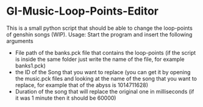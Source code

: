# GI-Music-Loop-Points-Editor
This is a small python script that should be able to change the loop-points of genshin songs (WIP).
Usage:
Start the program and insert the following arguments
- File path of the banks.pck file that contains the loop-points (if the script is inside the same folder just write the name of the file, for example banks1.pck)
- the ID of the Song that you want to replace (you can get it by opening the music.pck files and looking at the name of the song that you want to replace, for example that of the abyss is 1014711628)
- Duration of the song that will replace the original one in milliseconds (if it was 1 minute then it should be 60000)

